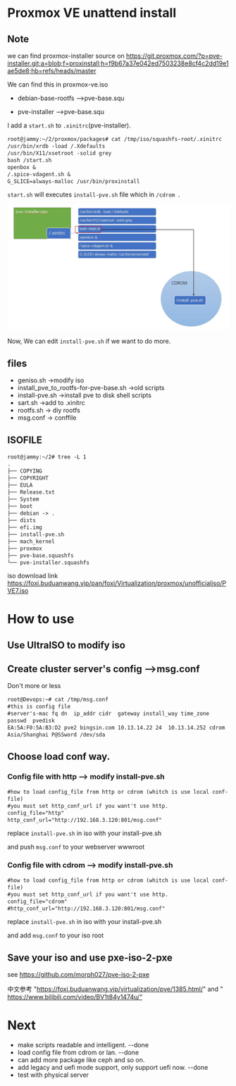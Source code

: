 #  Proxmox VE  unattend install 
## Note

we can find proxmox-installer source on https://git.proxmox.com/?p=pve-installer.git;a=blob;f=proxinstall;h=f9b67a37e042ed7503238e8cf4c2dd19e1ae5de8;hb=refs/heads/master

We can find this in proxmox-ve.iso

- debian-base-rootfs -->pve-base.squ

- pve-installer -->pve-base.squ


I add a `start.sh` to `.xinitrc`(pve-installer). 

```
root@jammy:~/2/proxmox/packages# cat /tmp/iso/squashfs-root/.xinitrc 
/usr/bin/xrdb -load /.Xdefaults
/usr/bin/X11/xsetroot -solid grey
bash /start.sh
openbox &
/.spice-vdagent.sh &
G_SLICE=always-malloc /usr/bin/proxinstall
```

`start.sh` will executes `install-pve.sh` file which in  `/cdrom `.

![](./arch.jpg)

Now, We can edit `install-pve.sh` if we want to do more.

## files

- geniso.sh    ->modify iso
- install_pve_to_rootfs-for-pve-base.sh    ->old scripts
- install-pve.sh ->install pve to disk shell scripts
- sart.sh ->add to .xinitrc
- rootfs.sh -> diy rootfs
- msg.conf -> conffile

## ISOFILE
```
root@jammy:~/2# tree -L 1
.
├── COPYING
├── COPYRIGHT
├── EULA
├── Release.txt
├── System
├── boot
├── debian -> .
├── dists
├── efi.img
├── install-pve.sh
├── mach_kernel
├── proxmox
├── pve-base.squashfs
└── pve-installer.squashfs
```

iso download link
https://foxi.buduanwang.vip/pan/foxi/Virtualization/proxmox/unofficialiso/PVE7.iso


# How to use

## Use UltraISO to modify iso

## Create cluster server's config  -->msg.conf

Don't more or less

```
root@Devops:~# cat /tmp/msg.conf
#this is config file
#server's-mac fq dn  ip_addr cidr  gateway install_way time_zone passwd  pvedisk
EA:5A:F0:5A:B3:D2 pve2 bingsin.com 10.13.14.22 24  10.13.14.252 cdrom Asia/Shanghai P@SSword /dev/sda
```

## Choose load conf way. 

### Config file with http   --> modify install-pve.sh

```
#how to load config_file from http or cdrom (whitch is use local conf-file)
#you must set http_conf_url if you want't use http.
config_file="http"
http_conf_url="http://192.168.3.120:801/msg.conf"
```

replace `install-pve.sh` in iso with your install-pve.sh

and push `msg.conf` to your webserver wwwroot
 
### Config file with cdrom  --> modify install-pve.sh

```
#how to load config_file from http or cdrom (whitch is use local conf-file)
#you must set http_conf_url if you want't use http.
config_file="cdrom"
#http_conf_url="http://192.168.3.120:801/msg.conf"
```

replace `install-pve.sh` in iso with your install-pve.sh

and add `msg.conf` to your iso root

## Save your iso and use pxe-iso-2-pxe 

see https://github.com/morph027/pve-iso-2-pxe

中文参考 "https://foxi.buduanwang.vip/virtualization/pve/1385.html/" and "
https://www.bilibili.com/video/BV1t84y1474u/“


# Next

- make scripts readable and intelligent.         --done
- load config file from cdrom or lan.            --done
- can add more package like ceph and so on.
- add legacy and uefi mode support, only support uefi now. --done
- test with physical server 